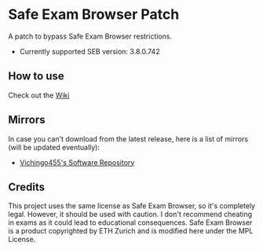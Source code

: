# Safe Exam Browser Patch
A patch to bypass Safe Exam Browser restrictions.

- Currently supported SEB version: 3.8.0.742

## How to use
Check out the [Wiki](https://github.com/school-cheating/SEBPatch/wiki)

## Mirrors
In case you can't download from the latest release, here is a list of mirrors (will be updated eventually):
* [Vichingo455's Software Repository](https://software-repository-website.vercel.app/Random%20Files/Projects/SEBPatch/)

## Credits
This project uses the same license as Safe Exam Browser, so it's completely legal.
However, it should be used with caution. I don't recommend cheating in exams as it could lead to educational consequences.
Safe Exam Browser is a product copyrighted by ETH Zurich and is modified here under the MPL License.
